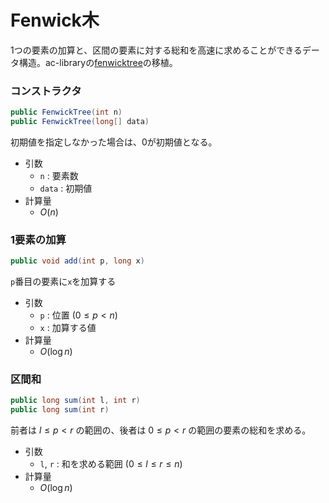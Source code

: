 # Fenwick木
1つの要素の加算と、区間の要素に対する総和を高速に求めることができるデータ構造。ac-libraryの[fenwicktree](https://github.com/atcoder/ac-library/blob/master/document_ja/fenwicktree.md)の移植。

### コンストラクタ
```java
public FenwickTree(int n)
public FenwickTree(long[] data)
```
初期値を指定しなかった場合は、0が初期値となる。
- 引数
  - `n` : 要素数
  - `data` : 初期値
- 計算量
  - $O(n)$

### 1要素の加算
```java
public void add(int p, long x)
```
`p`番目の要素に`x`を加算する
- 引数
  - `p` : 位置 $(0\le p\lt n)$
  - `x` : 加算する値
- 計算量
  - $O(\log n)$

### 区間和
```java
public long sum(int l, int r)
public long sum(int r)
```
前者は $l\le p\lt r$ の範囲の、後者は $0\le p\lt r$ の範囲の要素の総和を求める。
- 引数
  - `l`, `r` : 和を求める範囲 $(0 \le l \le r \le n)$
- 計算量
  - $O(\log{n})$
